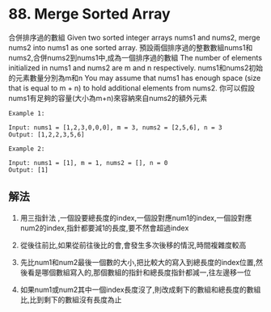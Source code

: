 # 88. Merge Sorted Array
合併排序過的數組
Given two sorted integer arrays nums1 and nums2, merge nums2 into nums1 as one sorted array.
預設兩個排序過的整數數組nums1和nums2,合併nums2到nums1中,成為一個排序過的數組
The number of elements initialized in nums1 and nums2 are m and n respectively. 
nums1和nums2初始的元素數量分別為m和n
You may assume that nums1 has enough space (size that is equal to m + n) to hold additional elements from nums2.
你可以假設nums1有足夠的容量(大小為m+n)來容納來自nums2的額外元素

```
Example 1:

Input: nums1 = [1,2,3,0,0,0], m = 3, nums2 = [2,5,6], n = 3
Output: [1,2,2,3,5,6]
```
```
Example 2:

Input: nums1 = [1], m = 1, nums2 = [], n = 0
Output: [1]
```

## 解法

1. 用三指針法 ,一個設要總長度的index,一個設對應num1的index,一個設對應num2的index,指針都要減1的長度,要不然會超過index

2. 從後往前比,如果從前往後比的會,會發生多次後移的情況,時間複雜度較高

3. 先比num1和num2最後一個數的大小,把比較大的寫入到總長度的index位置,然後看是哪個數組寫入的,那個數組的指針和總長度指針都減一,往左邊移一位

4. 如果num1或num2其中一個index長度沒了,則改成剩下的數組和總長度的數組比,比到剩下的數組沒有長度為止